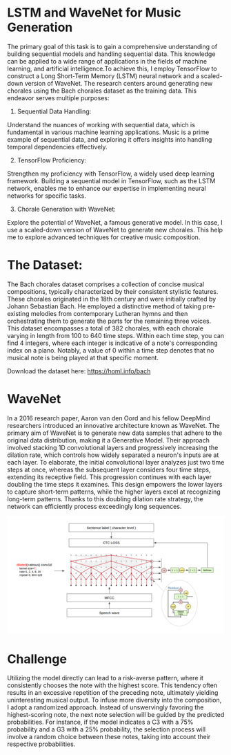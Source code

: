 # LSTM and WaveNet for Music Generation

The primary goal of this task is to gain a comprehensive understanding of building sequential models and handling sequential data. This knowledge can be applied to a wide range of applications in the fields of machine learning, and artificial intelligence.To achieve this, I employ TensorFlow to construct a Long Short-Term Memory (LSTM) neural network and a scaled-down version of WaveNet. The research centers around generating new chorales using the Bach chorales dataset as the training data. This endeavor serves multiple purposes:

1. Sequential Data Handling:

Understand the nuances of working with sequential data, which is fundamental in various machine learning applications. Music is a prime example of sequential data, and exploring it offers insights into handling temporal dependencies effectively.

2. TensorFlow Proficiency:

Strengthen my proficiency with TensorFlow, a widely used deep learning framework. Building a sequential model in TensorFlow, such as the LSTM network, enables me to enhance our expertise in implementing neural networks for specific tasks.

3. Chorale Generation with WaveNet:

Explore the potential of WaveNet, a famous generative model. In this case, I use a scaled-down version of WaveNet to generate new chorales. This help me to explore advanced techniques for creative music composition.

# The Dataset: 

The Bach chorales dataset comprises a collection of concise musical compositions, typically characterized by their consistent stylistic features. These chorales originated in the 18th century and were initially crafted by Johann Sebastian Bach. He employed a distinctive method of taking pre-existing melodies from contemporary Lutheran hymns and then orchestrating them to generate the parts for the remaining three voices. This dataset encompasses a total of 382 chorales, with each chorale varying in length from 100 to 640 time steps. Within each time step, you can find 4 integers, where each integer is indicative of a note's corresponding index on a piano. Notably, a value of 0 within a time step denotes that no musical note is being played at that specific moment.

Download the dataset here: https://homl.info/bach

# WaveNet

In a 2016 research paper, Aaron van den Oord and his fellow DeepMind researchers introduced an innovative architecture known as WaveNet. The primary aim of WaveNet is to generate new data samples that adhere to the original data distribution, making it a Generative Model. Their approach involved stacking 1D convolutional layers and progressively increasing the dilation rate, which controls how widely separated a neuron's inputs are at each layer. To elaborate, the initial convolutional layer analyzes just two time steps at once, whereas the subsequent layer considers four time steps, extending its receptive field. This progression continues with each layer doubling the time steps it examines. This design empowers the lower layers to capture short-term patterns, while the higher layers excel at recognizing long-term patterns. Thanks to this doubling dilation rate strategy, the network can efficiently process exceedingly long sequences.

![Xception](architecture.png)

# Challenge

Utilizing the model directly can lead to a risk-averse pattern, where it consistently chooses the note with the highest score. This tendency often results in an excessive repetition of the preceding note, ultimately yielding uninteresting musical output. To infuse more diversity into the composition, I adopt a randomized approach. Instead of unswervingly favoring the highest-scoring note, the next note selection will be guided by the predicted probabilities. For instance, if the model indicates a C3 with a 75% probability and a G3 with a 25% probability, the selection process will involve a random choice between these notes, taking into account their respective probabilities.

